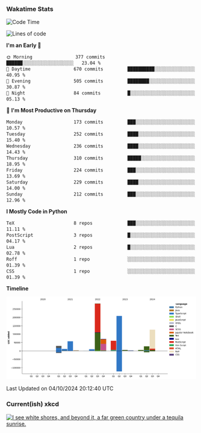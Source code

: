 ### Wakatime Stats
<!--START_SECTION:waka-->
![Code Time](http://img.shields.io/badge/Code%20Time-2%2C871%20hrs%209%20mins-blue)

![Lines of code](https://img.shields.io/badge/From%20Hello%20World%20I%27ve%20Written-898.6%20thousand%20lines%20of%20code-blue)

**I'm an Early 🐤** 

```text
🌞 Morning                377 commits         ██████░░░░░░░░░░░░░░░░░░░   23.04 % 
🌆 Daytime                670 commits         ██████████░░░░░░░░░░░░░░░   40.95 % 
🌃 Evening                505 commits         ████████░░░░░░░░░░░░░░░░░   30.87 % 
🌙 Night                  84 commits          █░░░░░░░░░░░░░░░░░░░░░░░░   05.13 % 
```
📅 **I'm Most Productive on Thursday** 

```text
Monday                   173 commits         ███░░░░░░░░░░░░░░░░░░░░░░   10.57 % 
Tuesday                  252 commits         ████░░░░░░░░░░░░░░░░░░░░░   15.40 % 
Wednesday                236 commits         ████░░░░░░░░░░░░░░░░░░░░░   14.43 % 
Thursday                 310 commits         █████░░░░░░░░░░░░░░░░░░░░   18.95 % 
Friday                   224 commits         ███░░░░░░░░░░░░░░░░░░░░░░   13.69 % 
Saturday                 229 commits         ████░░░░░░░░░░░░░░░░░░░░░   14.00 % 
Sunday                   212 commits         ███░░░░░░░░░░░░░░░░░░░░░░   12.96 % 
```


**I Mostly Code in Python** 

```text
TeX                      8 repos             ███░░░░░░░░░░░░░░░░░░░░░░   11.11 % 
PostScript               3 repos             █░░░░░░░░░░░░░░░░░░░░░░░░   04.17 % 
Lua                      2 repos             █░░░░░░░░░░░░░░░░░░░░░░░░   02.78 % 
Roff                     1 repo              ░░░░░░░░░░░░░░░░░░░░░░░░░   01.39 % 
CSS                      1 repo              ░░░░░░░░░░░░░░░░░░░░░░░░░   01.39 % 
```



**Timeline**

![Lines of Code chart](https://raw.githubusercontent.com/joshuajeschek/joshuajeschek/main/assets/bar_graph.png)


 Last Updated on 04/10/2024 20:12:40 UTC
<!--END_SECTION:waka-->

### Current(ish) xkcd
<a id="xkcd-a" title="I see white shores, and beyond it, a far green country under a tequila sunrise." href="https://www.xkcd.com" target="_blank">
        <img align="center" id="xkcd-img" src="https://imgs.xkcd.com/comics/numenor_margaritaville.png" alt="I see white shores, and beyond it, a far green country under a tequila sunrise." height=300 />
</a>
